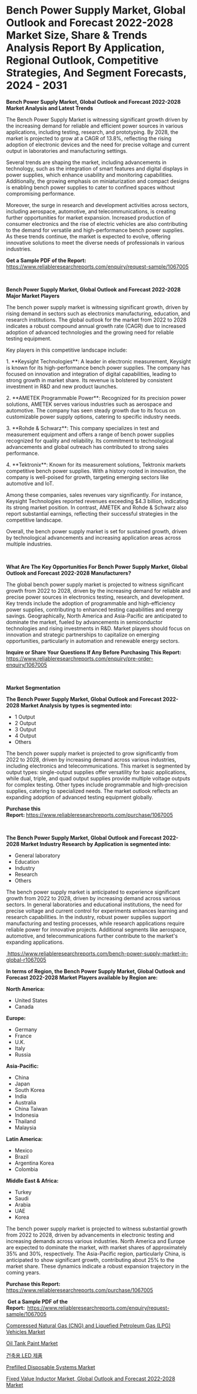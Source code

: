 <p><h1>Bench Power Supply Market, Global Outlook and Forecast 2022-2028 Market Size, Share & Trends Analysis Report By Application, Regional Outlook, Competitive Strategies, And Segment Forecasts, 2024 - 2031</h1></p><p><strong>Bench Power Supply Market, Global Outlook and Forecast 2022-2028 Market Analysis and Latest Trends</strong></p>
<p><p>The Bench Power Supply Market is witnessing significant growth driven by the increasing demand for reliable and efficient power sources in various applications, including testing, research, and prototyping. By 2028, the market is projected to grow at a CAGR of 13.8%, reflecting the rising adoption of electronic devices and the need for precise voltage and current output in laboratories and manufacturing settings.</p><p>Several trends are shaping the market, including advancements in technology, such as the integration of smart features and digital displays in power supplies, which enhance usability and monitoring capabilities. Additionally, the growing emphasis on miniaturization and compact designs is enabling bench power supplies to cater to confined spaces without compromising performance.</p><p>Moreover, the surge in research and development activities across sectors, including aerospace, automotive, and telecommunications, is creating further opportunities for market expansion. Increased production of consumer electronics and the rise of electric vehicles are also contributing to the demand for versatile and high-performance bench power supplies. As these trends continue, the market is expected to evolve, offering innovative solutions to meet the diverse needs of professionals in various industries.</p></p>
<p><strong>Get a Sample PDF of the Report:&nbsp;</strong> <a href="https://www.reliableresearchreports.com/enquiry/request-sample/1067005">https://www.reliableresearchreports.com/enquiry/request-sample/1067005</a></p>
<p>&nbsp;</p>
<p><strong>Bench Power Supply Market, Global Outlook and Forecast 2022-2028 Major Market Players</strong></p>
<p><p>The bench power supply market is witnessing significant growth, driven by rising demand in sectors such as electronics manufacturing, education, and research institutions. The global outlook for the market from 2022 to 2028 indicates a robust compound annual growth rate (CAGR) due to increased adoption of advanced technologies and the growing need for reliable testing equipment.</p><p>Key players in this competitive landscape include:</p><p>1. **Keysight Technologies**: A leader in electronic measurement, Keysight is known for its high-performance bench power supplies. The company has focused on innovation and integration of digital capabilities, leading to strong growth in market share. Its revenue is bolstered by consistent investment in R&D and new product launches.</p><p>2. **AMETEK Programmable Power**: Recognized for its precision power solutions, AMETEK serves various industries such as aerospace and automotive. The company has seen steady growth due to its focus on customizable power supply options, catering to specific industry needs.</p><p>3. **Rohde & Schwarz**: This company specializes in test and measurement equipment and offers a range of bench power supplies recognized for quality and reliability. Its commitment to technological advancements and global outreach has contributed to strong sales performance.</p><p>4. **Tektronix**: Known for its measurement solutions, Tektronix markets competitive bench power supplies. With a history rooted in innovation, the company is well-poised for growth, targeting emerging sectors like automotive and IoT.</p><p>Among these companies, sales revenues vary significantly. For instance, Keysight Technologies reported revenues exceeding $4.3 billion, indicating its strong market position. In contrast, AMETEK and Rohde & Schwarz also report substantial earnings, reflecting their successful strategies in the competitive landscape.</p><p>Overall, the bench power supply market is set for sustained growth, driven by technological advancements and increasing application areas across multiple industries.</p></p>
<p>&nbsp;</p>
<p><strong>What Are The Key Opportunities For Bench Power Supply Market, Global Outlook and Forecast 2022-2028 Manufacturers?</strong></p>
<p><p>The global bench power supply market is projected to witness significant growth from 2022 to 2028, driven by the increasing demand for reliable and precise power sources in electronics testing, research, and development. Key trends include the adoption of programmable and high-efficiency power supplies, contributing to enhanced testing capabilities and energy savings. Geographically, North America and Asia-Pacific are anticipated to dominate the market, fueled by advancements in semiconductor technologies and rising investments in R&D. Market players should focus on innovation and strategic partnerships to capitalize on emerging opportunities, particularly in automation and renewable energy sectors.</p></p>
<p><strong>Inquire or Share Your Questions If Any Before Purchasing This Report:</strong> <a href="https://www.reliableresearchreports.com/enquiry/pre-order-enquiry/1067005">https://www.reliableresearchreports.com/enquiry/pre-order-enquiry/1067005</a></p>
<p>&nbsp;</p>
<p><strong>Market Segmentation</strong></p>
<p><strong>The Bench Power Supply Market, Global Outlook and Forecast 2022-2028 Market Analysis by types is segmented into:</strong></p>
<p><ul><li>1 Output</li><li>2 Output</li><li>3 Output</li><li>4 Output</li><li>Others</li></ul></p>
<p><p>The bench power supply market is projected to grow significantly from 2022 to 2028, driven by increasing demand across various industries, including electronics and telecommunications. This market is segmented by output types: single-output supplies offer versatility for basic applications, while dual, triple, and quad output supplies provide multiple voltage outputs for complex testing. Other types include programmable and high-precision supplies, catering to specialized needs. The market outlook reflects an expanding adoption of advanced testing equipment globally.</p></p>
<p><strong>Purchase this Report:&nbsp;</strong><a href="https://www.reliableresearchreports.com/purchase/1067005">https://www.reliableresearchreports.com/purchase/1067005</a></p>
<p>&nbsp;</p>
<p><strong>The Bench Power Supply Market, Global Outlook and Forecast 2022-2028 Market Industry Research by Application is segmented into:</strong></p>
<p><ul><li>General laboratory</li><li>Education</li><li>Industry</li><li>Research</li><li>Others</li></ul></p>
<p><p>The bench power supply market is anticipated to experience significant growth from 2022 to 2028, driven by increasing demand across various sectors. In general laboratories and educational institutions, the need for precise voltage and current control for experiments enhances learning and research capabilities. In the industry, robust power supplies support manufacturing and testing processes, while research applications require reliable power for innovative projects. Additional segments like aerospace, automotive, and telecommunications further contribute to the market's expanding applications.</p></p>
<p><a href="https://www.reliableresearchreports.com/bench-power-supply-market-in-global-r1067005">&nbsp;https://www.reliableresearchreports.com/bench-power-supply-market-in-global-r1067005</a></p>
<p><strong>In terms of Region, the Bench Power Supply Market, Global Outlook and Forecast 2022-2028 Market Players available by Region are:</strong></p>
<p>
    <p> <strong> North America: </strong>
        <ul>
            <li>United States</li>
            <li>Canada</li>
        </ul>
        </p> 
    <p> <strong> Europe: </strong>
        <ul>
            <li>Germany</li>
            <li>France</li>
            <li>U.K.</li>
            <li>Italy</li>
            <li>Russia</li>
        </ul>
        </p> 
    <p> <strong> Asia-Pacific: </strong>
        <ul>
            <li>China</li>
            <li>Japan</li>
            <li>South Korea</li>
            <li>India</li>
            <li>Australia</li>
            <li>China Taiwan</li>
            <li>Indonesia</li>
            <li>Thailand</li>
            <li>Malaysia</li>
        </ul>
        </p> 
    <p> <strong> Latin America: </strong>
        <ul>
            <li>Mexico</li>
            <li>Brazil</li>
            <li>Argentina Korea</li>
            <li>Colombia</li>
        </ul>
        </p> 
    <p> <strong> Middle East & Africa: </strong>
        <ul>
            <li>Turkey</li>
            <li>Saudi</li>
            <li>Arabia</li>
            <li>UAE</li>
            <li>Korea</li>
        </ul>
    </p>
    </p>
<p><p>The bench power supply market is projected to witness substantial growth from 2022 to 2028, driven by advancements in electronic testing and increasing demands across various industries. North America and Europe are expected to dominate the market, with market shares of approximately 35% and 30%, respectively. The Asia-Pacific region, particularly China, is anticipated to show significant growth, contributing about 25% to the market share. These dynamics indicate a robust expansion trajectory in the coming years.</p></p>
<p><strong>Purchase this Report: </strong><a href="https://www.reliableresearchreports.com/purchase/1067005">https://www.reliableresearchreports.com/purchase/1067005</a></p>
<p>&nbsp;<strong>Get a Sample PDF of the Report:&nbsp;&nbsp;</strong><a href="https://www.reliableresearchreports.com/enquiry/request-sample/1067005">https://www.reliableresearchreports.com/enquiry/request-sample/1067005</a></p>
<p><strong></strong></p>
<p><p><a href="https://medium.com/@lianapter60/global-compressed-natural-gas-cng-and-liquefied-petroleum-gas-lpg-vehicles-market-trends-and-5f5f8f778c90">Compressed Natural Gas (CNG) and Liquefied Petroleum Gas (LPG) Vehicles Market</a></p><p><a href="https://www.linkedin.com/pulse/analyzing-oil-tank-paint-market-dynamics-growth-drivers-forecasted-1gmle?trackingId=nsHKOQ%2BsS56TX3FqkOw%2B8w%3D%3D">Oil Tank Paint Market</a></p><p><a href="https://medium.com/@macking460/%EA%B8%80%EB%A1%9C%EB%B2%8C-%EA%B1%B4%EC%B6%95%EC%9A%A9-led-%EC%A0%9C%ED%92%88-%EC%8B%9C%EC%9E%A5-%EC%95%A0%ED%94%8C%EB%A6%AC%EC%BC%80%EC%9D%B4%EC%85%98-%EC%B5%9C%EC%A2%85-%EC%82%AC%EC%9A%A9-%EC%82%B0%EC%97%85-%EC%9C%A0%ED%98%95-%EC%9E%A5%EB%B9%84-%EB%B0%8F-%EC%A7%80%EC%97%AD%EC%97%90-%EB%8C%80%ED%95%9C-%EC%A7%91%EC%A4%91-%EB%B6%84%EC%84%9D-%EB%B0%8F-%EC%98%88%EC%B8%A1-2024-2031-2b93c3bcd4f4">건축용 LED 제품</a></p><p><a href="https://issuu.com/reportprime-2/docs/prefilled-disposable-systems-market_6add3ddbef519a">Prefilled Disposable Systems Market</a></p><p><a href="https://github.com/RickHolmes3/Market-Research-Report-List-6/blob/main/fixed-value-inductor-market-global-outlook-and-forecast-2022-2028-market.md">Fixed Value Inductor Market, Global Outlook and Forecast 2022-2028 Market</a></p></p>